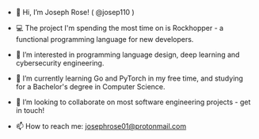- 👋 Hi, I’m Joseph Rose! ( @josep110 )

- 💻 The project I'm spending the most time on is Rockhopper - a functional programming language for new developers.
- 👀 I’m interested in programming language design, deep learning and cybersecurity engineering.
- 🌱 I’m currently learning Go and PyTorch in my free time, and studying for a Bachelor's degree in Computer Science.
- 💞️ I’m looking to collaborate on most software engineering projects - get in touch!
- 📫 How to reach me: josephrose01@protonmail.com

<!---
josep110/josep110 is a ✨ special ✨ repository because its `README.md` (this file) appears on your GitHub profile.
You can click the Preview link to take a look at your changes.
--->

